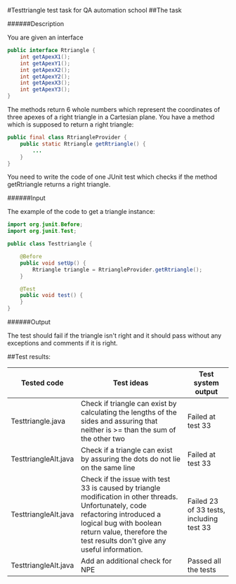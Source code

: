 #Testtriangle
test task for QA automation school
##The task

######Description

You are given an interface
```java
public interface Rtriangle {   
    int getApexX1();   
    int getApexY1();   
    int getApexX2();   
    int getApexY2();   
    int getApexX3();   
    int getApexY3();   
}
```
The methods return 6 whole numbers which represent the coordinates of three apexes of a right triangle in a Cartesian plane. You have a method which is supposed to return a right triangle:
```java
public final class RtriangleProvider {   
    public static Rtriangle getRtriangle() {   
        ...   
    }   
}
```
You need to write the code of one JUnit test which checks if the method getRtriangle returns a right triangle.

######Input

The example of the code to get a triangle instance:
```java
import org.junit.Before;  
import org.junit.Test;  

public class Testtriangle {  

    @Before  
    public void setUp() {  
        Rtriangle triangle = RtriangleProvider.getRtriangle();  
    }  

    @Test  
    public void test() {  
    }  
}
```
######Output

The test should fail if the triangle isn't right and it should pass without any exceptions and comments if it is right.

##Test results:

Tested code|Test ideas|Test system output
-----------|----------|------------------
Testtriangle.java|Check if triangle can exist by calculating the lengths of the sides and assuring that neither is >= than the sum of the other two|Failed at test 33
TesttriangleAlt.java|Check if a triangle can exist by assuring the dots do not lie on the same line|Failed at test 33
TesttriangleAlt.java|Check if the issue with test 33 is caused by triangle modification in other threads. Unfortunately, code refactoring introduced a logical bug with boolean return value, therefore the test results don't give any useful information.|Failed 23 of 33 tests, including test 33
TesttriangleAlt.java|Add an additional check for NPE|Passed all the tests
